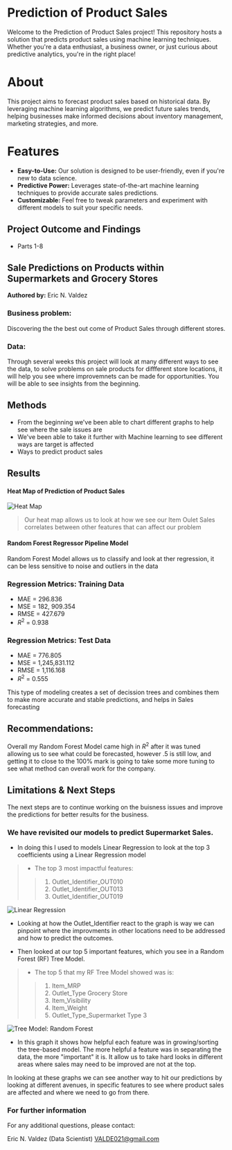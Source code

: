 # Prediction of Product Sales
Welcome to the Prediction of Product Sales project! This repository hosts a solution that predicts product sales using machine learning techniques. Whether you're a data enthusiast, a business owner, or just curious about predictive analytics, you're in the right place!

# About
This project aims to forecast product sales based on historical data. By leveraging machine learning algorithms, we predict future sales trends, helping businesses make informed decisions about inventory management, marketing strategies, and more.

# Features
- **Easy-to-Use:** Our solution is designed to be user-friendly, even if you're new to data science.
- **Predictive Power:** Leverages state-of-the-art machine learning techniques to provide accurate sales predictions.
- **Customizable:** Feel free to tweak parameters and experiment with different models to suit your specific needs.


## Project Outcome and Findings 
- Parts 1-8

## Sale Predictions on Products within Supermarkets and Grocery Stores

**Authored by:** Eric N. Valdez

### Business problem:

Discovering the the best out come of Product Sales through different stores. 


### Data:
Through several weeks this project will look at many different ways to see the data, to solve problems on sale products for diffferent 
store locations, it will help you see where improvemnets can be made for opportunities. You will be able to see insights from the beginning.


## Methods
- From the beginning we've been able to chart different graphs to help see where the sale issues are
- We've been able to take it further with Machine learning to see different ways are target is affected 
- Ways to predict product sales

## Results

#### Heat Map of Prediction of Product Sales
![Heat Map](https://github.com/VALDE021/Prediction-of-Product-Sales/assets/134979886/52a820e9-356a-44ba-ad93-4c15f48c0431)

> Our heat map allows us to look at how we see our Item Oulet Sales correlates between other features that can affect our problem 

#### Random Forest Regressor Pipeline Model

Random Forest Model allows us to classify and look at ther regression, it can be less sensitive to noise and outliers in the data

### Regression Metrics: Training Data 

- MAE = 296.836
- MSE = 182, 909.354
- RMSE = 427.679
- $R^2$ = 0.938
  
### Regression Metrics: Test Data

- MAE = 776.805
- MSE = 1,245,831.112
- RMSE = 1,116.168
- $R^2$ = 0.555

This type of modeling creates a set of decission trees and combines them to make more accurate and stable predictions, 
and helps in Sales forecasting

## Recommendations:

Overall my Random Forest Model came high in $R^2$ after it was tuned allowing us to see what could be forecasted, however .5 is still low, 
and getting it to close to the 100% mark is going to take some more tuning to see what method can overall work for the company.


## Limitations & Next Steps

The next steps are to continue working on the buisness issues and improve the predictions for better results for the business. 

### We have revisited our models to predict Supermarket Sales.
* In doing this I used to models Linear Regression to look at the top 3 coefficients using a Linear Regression model
> * The top 3 most impactful features:
>> 1.   Outlet_Identifier_OUT010
>> 2.   Outlet_Identifier_OUT013
>> 3.   Outlet_Identifier_OUT019

![Linear Regression](https://github.com/VALDE021/Prediction-of-Product-Sales/assets/134979886/e5dc62e1-aa32-4049-9511-8c51a29e5654)
* Looking at how the Outlet_Identifier react to the graph is way we can pinpoint where the improvments in other locations need to be addressed and how to predict the outcomes.

* Then looked at our top 5 important features, which you see in a Random Forest (RF) Tree Model.
> * The top 5 that my RF Tree Model showed was is:
>> 1.   Item_MRP
>> 2.   Outlet_Type Grocery Store
>> 3.   Item_Visibility
>> 4.   Item_Weight
>> 5.   Outlet_Type_Supermarket Type 3

![Tree Model: Random Forest](https://github.com/VALDE021/Prediction-of-Product-Sales/assets/134979886/e8a30f94-55d9-4fe1-8e51-3763f57839a0)

*  In this graph it shows how helpful each feature was in growing/sorting the tree-based model. The more helpful a feature was in separating the data, the more "important" it is. It allow us to take hard looks in different areas where sales may need to be improved are not at the top.

In looking at these graphs we can see another way to hit our predictions by looking at different avenues, in specific features to see where product sales are affected and where we need to go from there.

### For further information
For any additional questions, please contact:

Eric N. Valdez (Data Scientist)
VALDE021@gmail.com
